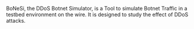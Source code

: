 BoNeSi, the DDoS Botnet Simulator, is a Tool to simulate Botnet Traffic in a testbed environment on the wire. It is designed to study the effect of DDoS attacks.